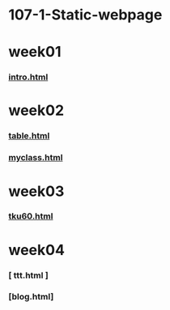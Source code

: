# 107-1-Static-webpage


# week01
###  [ intro.html ](https://github.com/justinpu/107-1-Static-webpage/tree/master/w01)

# week02
###  [table.html ](https://github.com/justinpu/107-1-Static-webpage/tree/master/w02)
###  [myclass.html](https://github.com/justinpu/107-1-Static-webpage)

# week03 
###   [tku60.html](https://github.com/justinpu/107-1-Static-webpage/tree/master/w03)

# week04
###   [ ttt.html ]  
###  [blog.html]
<!--stackedit_data:
eyJoaXN0b3J5IjpbNjIzNDg4MTg0XX0=
-->